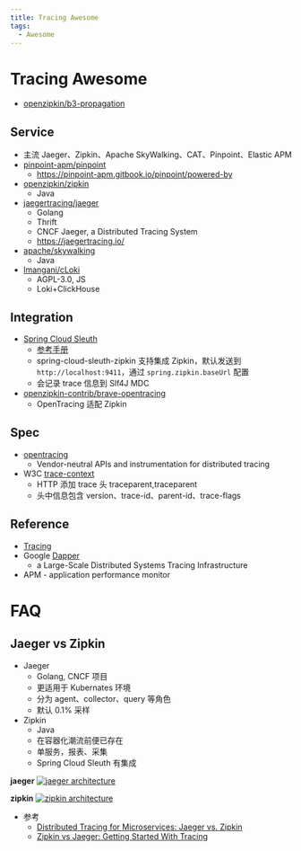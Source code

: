 ```yaml
---
title: Tracing Awesome
tags:
  - Awesome
---
```


# Tracing Awesome

- [openzipkin/b3-propagation](https://github.com/openzipkin/b3-propagation)

## Service

- 主流 Jaeger、Zipkin、Apache SkyWalking、CAT、Pinpoint、Elastic APM
- [pinpoint-apm/pinpoint](https://github.com/pinpoint-apm/pinpoint)
  - https://pinpoint-apm.gitbook.io/pinpoint/powered-by
- [openzipkin/zipkin](./zipkin.md)
  - Java
- [jaegertracing/jaeger](./jaeger.md)
  - Golang
  - Thrift
  - CNCF Jaeger, a Distributed Tracing System
  - https://jaegertracing.io/
- [apache/skywalking](./skywalking/README.md)
  - Java
- [lmangani/cLoki](https://github.com/lmangani/cLoki)
  - AGPL-3.0, JS
  - Loki+ClickHouse

## Integration

- [Spring Cloud Sleuth](https://spring.io/projects/spring-cloud-sleuth)
  - [参考手册](https://cloud.spring.io/spring-cloud-sleuth/reference/html/)
  - spring-cloud-sleuth-zipkin 支持集成 Zipkin，默认发送到 `http://localhost:9411`，通过 `spring.zipkin.baseUrl` 配置
  - 会记录 trace 信息到 Slf4J MDC
- [openzipkin-contrib/brave-opentracing](https://github.com/openzipkin-contrib/brave-opentracing)
  - OpenTracing 适配 Zipkin

## Spec

- [opentracing](http://opentracing.io/)
  - Vendor-neutral APIs and instrumentation for distributed tracing
- W3C [trace-context](https://github.com/w3c/trace-context)
  - HTTP 添加 trace 头 traceparent,traceparent
  - 头中信息包含 version、trace-id、parent-id、trace-flags

## Reference

- [Tracing](<https://en.wikipedia.org/wiki/Tracing_(software)>)
- Google [Dapper](https://research.google.com/pubs/pub36356.html)
  - a Large-Scale Distributed Systems Tracing Infrastructure
- APM - application performance monitor

# FAQ

## Jaeger vs Zipkin

- Jaeger
  - Golang, CNCF 项目
  - 更适用于 Kubernates 环境
  - 分为 agent、collector、query 等角色
  - 默认 0.1% 采样
- Zipkin
  - Java
  - 在容器化潮流前便已存在
  - 单服务，报表、采集
  - Spring Cloud Sleuth 有集成

**jaeger**
[![jaeger architecture](https://www.jaegertracing.io/img/architecture-v1.png)](https://www.jaegertracing.io/docs/1.12/architecture/)

**zipkin**
[![zipkin architecture](https://zipkin.io/public/img/architecture-1.png)](https://zipkin.io/pages/architecture.html)

- 参考
  - [Distributed Tracing for Microservices: Jaeger vs. Zipkin](https://www.bizety.com/2019/01/14/distributed-tracing-for-microservices-jaeger-vs-zipkin/)
  - [Zipkin vs Jaeger: Getting Started With Tracing](https://logz.io/blog/zipkin-vs-jaeger/)
